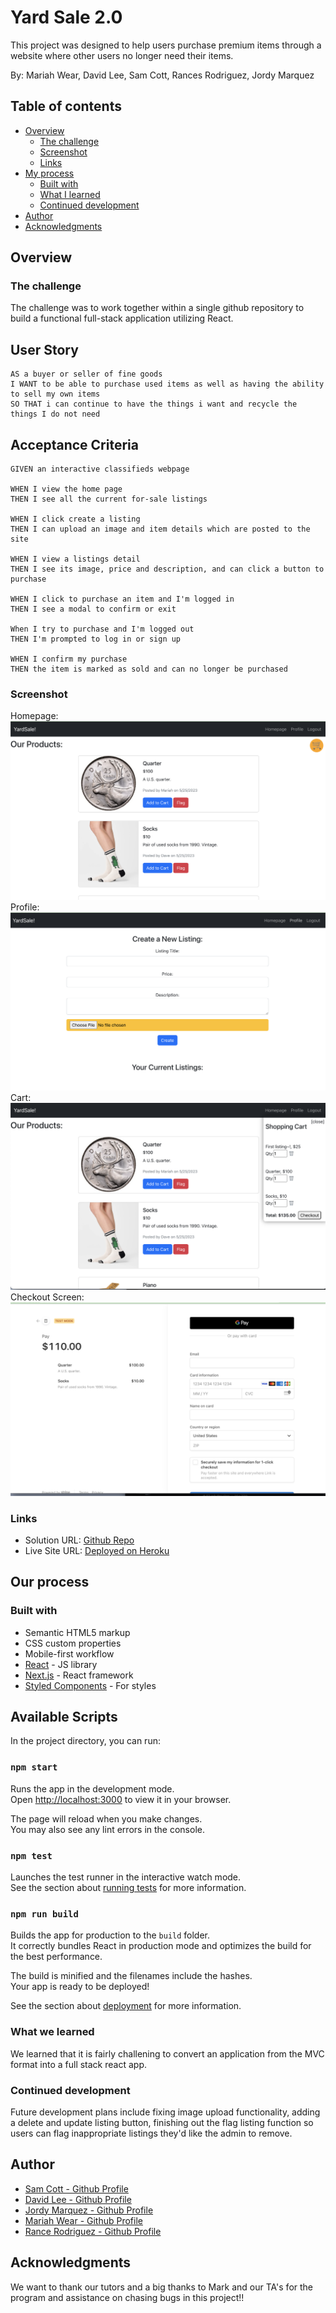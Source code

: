 # Yard Sale 2.0
This project was designed to help users purchase premium items through a website where other users no longer need their items. 

By: Mariah Wear, David Lee, Sam Cott, Rances Rodriguez, Jordy Marquez

## Table of contents

- [Overview](#overview)
  - [The challenge](#the-challenge)
  - [Screenshot](#screenshot)
  - [Links](#links)
- [My process](#my-process)
  - [Built with](#built-with)
  - [What I learned](#what-i-learned)
  - [Continued development](#continued-development)
- [Author](#author)
- [Acknowledgments](#acknowledgments)


## Overview

### The challenge
The challenge was to work together within a single github repository to build a functional full-stack application utilizing React.

## User Story
```
AS a buyer or seller of fine goods
I WANT to be able to purchase used items as well as having the ability to sell my own items
SO THAT i can continue to have the things i want and recycle the things I do not need
```
## Acceptance Criteria
```
GIVEN an interactive classifieds webpage 

WHEN I view the home page
THEN I see all the current for-sale listings

WHEN I click create a listing
THEN I can upload an image and item details which are posted to the site

WHEN I view a listings detail
THEN I see its image, price and description, and can click a button to purchase

WHEN I click to purchase an item and I'm logged in
THEN I see a modal to confirm or exit

When I try to purchase and I'm logged out
THEN I'm prompted to log in or sign up

WHEN I confirm my purchase
THEN the item is marked as sold and can no longer be purchased
```

### Screenshot

Homepage:
![homepage](./client/public/images/homepage-screenshot.png)
Profile:
![Profile](./client/public/images/profile-screenshot.png)
Cart:
![Cart](./client/public/images/cart-screenshot.png)
Checkout Screen:
![Checkout Screen](./client/public/images/stripe-checkout-screenshot.png)


### Links

- Solution URL: [Github Repo](https://github.com/mariahw4/yardsale-2.0)
- Live Site URL: [Deployed on Heroku](https://yardsale-2-application.herokuapp.com/)

## Our process

### Built with

- Semantic HTML5 markup
- CSS custom properties
- Mobile-first workflow
- [React](https://reactjs.org/) - JS library
- [Next.js](https://nextjs.org/) - React framework
- [Styled Components](https://styled-components.com/) - For styles

## Available Scripts

In the project directory, you can run:

### `npm start`

Runs the app in the development mode.\
Open [http://localhost:3000](http://localhost:3000) to view it in your browser.

The page will reload when you make changes.\
You may also see any lint errors in the console.

### `npm test`

Launches the test runner in the interactive watch mode.\
See the section about [running tests](https://facebook.github.io/create-react-app/docs/running-tests) for more information.

### `npm run build`

Builds the app for production to the `build` folder.\
It correctly bundles React in production mode and optimizes the build for the best performance.

The build is minified and the filenames include the hashes.\
Your app is ready to be deployed!

See the section about [deployment](https://facebook.github.io/create-react-app/docs/deployment) for more information.



### What we learned

We learned that it is fairly challening to convert an application from the MVC format into a full stack react app.  


### Continued development

Future development plans include fixing image upload functionality, adding a delete and update listing button, finishing out the flag listing function so users can flag inappropriate listings they'd like the admin to remove.  



## Author

- [Sam Cott - Github Profile](https://github.com/samc995)
- [David Lee - Github Profile](https://github.com/kpxcrew)
- [Jordy Marquez - Github Profile](https://github.com/JordyMarquez)
- [Mariah Wear - Github Profile](https://github.com/mariahw4)
- [Rance Rodriguez - Github Profile](https://github.com/Caliza)


## Acknowledgments

We want to thank our tutors and a big thanks to Mark and our TA's for the program and assistance on chasing bugs in this project!! 
